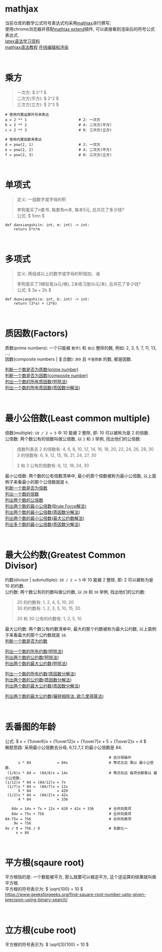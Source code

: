# mathjax
当前仓库的数学公式符号表达式均采用[mathjax](https://www.mathjax.org/#demo)进行撰写;  
使用chrome浏览器并搭配[mathjax extend](https://chrome.google.com/webstore/detail/mathjax-plugin-for-github/ioemnmodlmafdkllaclgeombjnmnbima)插件, 可以直接看到渲染后的符号公式表达式.  
[latex语法学习资料](http://www.icl.utk.edu/~mgates3/docs/latex.pdf)    
[mathjax语法教程](https://www.mathelounge.de/509545/mathjax-latex-basic-tutorial-und-referenz-deutsch)
[在线编辑和渲染](https://www.mathjax.org/#demo)

&nbsp;  


# 乘方
> 一次方:       $ 2^1 $      
> 二次方(平方): $ 2^2 $    
> 三次方(立方): $ 2^3 $       

```python3
# 使用内置运算符号来表达
a = 2 ** 1                        # 2: 一次方           
b = 2 ** 2                        # 4: 二次方(平方)       
c = 2 ** 3                        # 8: 三次方(立方)        

# 使用内置函数来表达
d = pow(2, 1)                     # 2: 一次方             
e = pow(2, 2)                     # 4: 二次方(平方)       
f = pow(2, 3)                     # 8: 三次方(立方)       
```

&nbsp;  
# 单项式
> 定义: 一组数字或字母的积
>
> 李狗蛋买了n套书, 每套有m本, 每本5元, 总共花了多少钱?  
> 公式: $ 5mn $   

```python3
def danxiangshi(n: int, m: int) -> int:
    return 5*n*m
```


&nbsp;  
# 多项式
> 定义: 两组或以上的数字或字母的积相加、减
>>
> 李狗蛋买了3根铅笔(a元/根), 2本练习册(b元/本), 总共花了多少钱?  
> 公式: $ 3a + 2b $   

```python3
def duoxiangshi(a: int, b: int) -> int:
    return (3*a) + (2*b)
``` 

&nbsp;  
# 质因数(Factors)
质数(prime numbers): 一个只能被 `数字1` 和 `自己` 整除的数, 例如: 2, 3, 5, 7, 11, 13, ...;   
因数(composite numbers | 复合数): `非0` 且 `不是质数` 的数, 都是因数.

[判断一个数是否为质数(prime number)](src/factors.py#L4)   
[判断一个数是否为因数(composite number)](src/factors.py#L100)   
[列出一个数的所有质因数(短除法)](src/factors.py#L108)   
[列出一个数的所有质因数(质因数分解法)](src/factors.py#L177)

&nbsp;  
# 最小公倍数(Least common multiple)
倍数(multiple): `10 / 2 = 5` 中 10 能被 2 整除, 即: 10 可以被称为是 2 的倍数.   
公倍数: 两个数公有的倍数叫做公倍数, 以 `2` 和 `3` 举例, 找出他们的公倍数:
   
> 倍数列表去 
> 2 的倍数有: 4, 6,  8, 10, 12, 14, 16, 18, 20, 22, 24, 26, 28, 30   
> 3 的倍数有: 6, 9, 12, 15, 18, 21, 24, 27, 30
>  
> 2 和 3 公有的倍数有:  6, 12, 18, 24, 30  

最小公倍数: 两个数的公有倍数清单中, 最小的那个倍数被称为最小公倍数, 以上面例子来看最小的那个公倍数就是 `6`.   
[判断一个数是否为倍数](src/factors.py#L214)  
[列出一个数的倍数](src/factors.py#L234)  
[列出两个数的公倍数](src/factors.py#L329)  
[列出两个数的最小公倍数(Brute Force解法)](src/factors.py#L342)   
[列出两个数的最小公倍数(质因数分解法)](src/factors.py#L413)   
[列出两个数的最小公倍数(最大公约数解法)]()   
[列出多个数的最小公倍数(质因数分解法)]()   



&nbsp;  
# 最大公约数(Greatest Common Divisor)
约数(divisor | submultiple): `10 / 2 = 5` 中 10 能被 2 整除, 即: 2 可以被称为是 10 的约数.   
公约数: 两个数公有的约数叫做公约数, 以 `20` 和 `30` 举例, 找出他们的公约数:   

> 20 的约数有: 1, 2, 4, 5, 10, 20   
> 30 的约数有: 1, 2, 3, 5, 10, 15, 30   
>
> 20 和 30 公有的约数有: 1, 2, 5, 10

最大公约数: 两个数公有约数清单中, 最大的那个约数被称为最大公约数, 以上面例子来看最大的那个公约数就是 `10`.    
[判断一个数是否为约数](src/factors.py#L224)
       
[列出一个数的所有约数(短除法)](src/factors.py#L264)    
[列出两个数的公约数(短除法)](src/factors.py#L353)   
[列出两个数的最大公约数(短除法)](src/factors.py#L366)   

[列出一个数的所有约数(质因数分解法)](src/factors.py#L380)    
[列出两个数的公约数(质因数分解法)](src/factors.py#L389)      
[列出两个数的最大公约数(质因数分解法)](src/factors.py#L401)
   
[列出两个数的最大公约数(辗转相除法: 欧几里得算法)](src/gcd/euclid_algorithm/README.md)    




&nbsp;  
# 丢番图的年龄
公式: $ x = {1\over6}x + {1\over12}x + {1\over7}x + 5 + {1\over2}x + 4  $   
解题思路: 采用最小公倍数去分母, 6,12,7,2 的最小公倍数是 84.  
```
                                                # 去分母操作
      x * 84            = 84x                   # 等式左边 乘以 最小公倍数.
 (1/6)x * 84 =  (84/6)x = 14x                   # 等式右边 每项也都乘以 最小公倍数.
(1/12)x * 84 = (84/12)x = 7x   
 (1/7)x * 84 =  (84/7)x = 12x
      5 * 84            = 420      
 (1/2)x * 84 =  (84/2)x = 42x     
      4 * 84            = 336  

   84x = 14x + 7x + 12x + 420 + 42x + 336       # 合并同类项
   84x = 75x + 756                              # 合并同类项
84-75x = 756                                    # 合并同类项
    9x = 756                                    
9x / 9 = 756 / 9                                # 系数化一 
     x = 84   
```


&nbsp;  
# 平方根(sqaure root)
平方根指的是: 一个数能被平方, 那么就要可以被逆平方, 这个逆运算的结果就叫做平方根.   
平方根的符号表示为: $ \sqrt{100} = 10 $
https://www.geeksforgeeks.org/find-square-root-number-upto-given-precision-using-binary-search/


&nbsp;  
# 立方根(cube root)
平方根的符号表示为: $ \sqrt[3]{100} = 10 $




